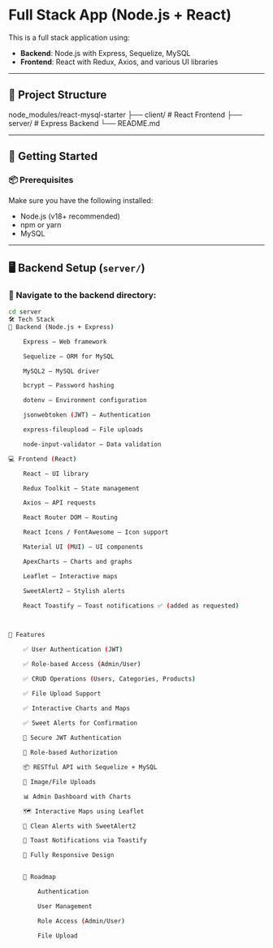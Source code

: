 # Full Stack App (Node.js + React)

This is a full stack application using:

- **Backend**: Node.js with Express, Sequelize, MySQL
- **Frontend**: React with Redux, Axios, and various UI libraries

---

## 📁 Project Structure


node_modules/react-mysql-starter
├── client/ # React Frontend
├── server/ # Express Backend
└── README.md


---

## 🚀 Getting Started

### 📦 Prerequisites

Make sure you have the following installed:

- Node.js (v18+ recommended)
- npm or yarn
- MySQL

---

## 🖥️ Backend Setup (`server/`)

### 📁 Navigate to the backend directory:
```bash
cd server
🛠️ Tech Stack
🔧 Backend (Node.js + Express)

    Express – Web framework

    Sequelize – ORM for MySQL

    MySQL2 – MySQL driver

    bcrypt – Password hashing

    dotenv – Environment configuration

    jsonwebtoken (JWT) – Authentication

    express-fileupload – File uploads

    node-input-validator – Data validation

💻 Frontend (React)

    React – UI library

    Redux Toolkit – State management

    Axios – API requests

    React Router DOM – Routing

    React Icons / FontAwesome – Icon support

    Material UI (MUI) – UI components

    ApexCharts – Charts and graphs

    Leaflet – Interactive maps

    SweetAlert2 – Stylish alerts

    React Toastify – Toast notifications ✅ (added as requested)


    
🧪 Features

    ✅ User Authentication (JWT)

    ✅ Role-based Access (Admin/User)

    ✅ CRUD Operations (Users, Categories, Products)

    ✅ File Upload Support

    ✅ Interactive Charts and Maps

    ✅ Sweet Alerts for Confirmation
    
    🔐 Secure JWT Authentication

    👥 Role-based Authorization

    📦 RESTful API with Sequelize + MySQL

    📂 Image/File Uploads

    📊 Admin Dashboard with Charts

    🗺️ Interactive Maps using Leaflet

    🌟 Clean Alerts with SweetAlert2

    🔔 Toast Notifications via Toastify

    📱 Fully Responsive Design


    📌 Roadmap

        Authentication

        User Management

        Role Access (Admin/User)

        File Upload